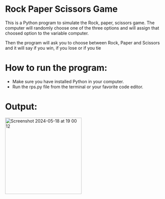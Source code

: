 # Rock Paper Scissors Game
This is a Python program to simulate the Rock, paper, scissors game. The computer will randomly choose one of the three options
and will assign that choosed option to the variable computer.

Then the program will ask you to choose between Rock, Paper and Scissors and it will say if you win, if you lose or if you tie

# How to run the program:
- Make sure you have installed Python in your computer.
- Run the rps.py file from the terminal or your favorite code editor.

# Output:
<img width="248" alt="Screenshot 2024-05-18 at 19 00 12" src="https://github.com/Aliciaac7/RPSgame/assets/103071276/4acdadd8-e467-4eba-a16d-4ebf86bf66fd">
